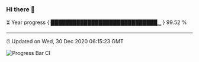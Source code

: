 ### Hi there 👋

⏳ Year progress { █████████████████████████████▁ } 99.52 %

---

⏰ Updated on Wed, 30 Dec 2020 06:15:23 GMT

![Progress Bar CI](https://github.com/liununu/liununu/workflows/Progress%20Bar%20CI/badge.svg)
